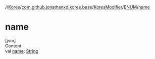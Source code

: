 //[Kores](../../../index.md)/[com.github.jonathanxd.kores.base](../../index.md)/[KoresModifier](../index.md)/[ENUM](index.md)/[name](name.md)



# name  
[jvm]  
Content  
val [name](name.md): [String](https://kotlinlang.org/api/latest/jvm/stdlib/kotlin/-string/index.html)  



